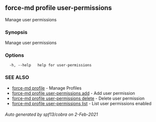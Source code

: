 ## force-md profile user-permissions

Manage user permissions

### Synopsis

Manage user permissions

### Options

```
  -h, --help   help for user-permissions
```

### SEE ALSO

* [force-md profile](force-md_profile.md)	 - Manage Profiles
* [force-md profile user-permissions add](force-md_profile_user-permissions_add.md)	 - Add user permission
* [force-md profile user-permissions delete](force-md_profile_user-permissions_delete.md)	 - Delete user permission
* [force-md profile user-permissions list](force-md_profile_user-permissions_list.md)	 - List user permissions enabled

###### Auto generated by spf13/cobra on 2-Feb-2021
